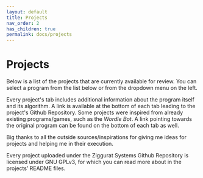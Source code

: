 ```yaml
---
layout: default
title: Projects
nav_order: 2
has_children: true
permalink: docs/projects
---
```


# Projects

Below is a list of the projects that are currently available for review. You can select a program from the list below or from the dropdown menu on the left. 

Every project's tab includes additional information about the program itself and its algorithm. A link is available at the bottom of each tab leading to the project's Github Repository. Some projects were inspired from already existing programs/games, such as the *Wordle Bot*. A link pointing towards the original program can be found on the bottom of each tab as well.

Big thanks to all the outside sources/inspirations for giving me ideas for projects and helping me in their execution.

Every project uploaded under the Ziggurat Systems Github Repository is licensed under GNU GPLv3, for which you can read more about in the projects’ README files.
